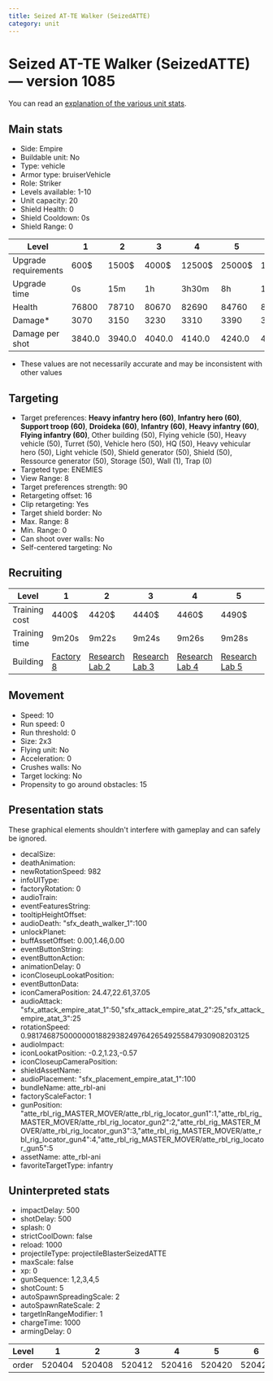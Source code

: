 ```yaml
---
title: Seized AT-TE Walker (SeizedATTE)
category: unit
---
```


# Seized AT-TE Walker (SeizedATTE) — version 1085

You can read an [explanation  of the various unit stats](unitexplained.md).

## Main stats

  * Side: Empire
  * Buildable unit: No
  * Type: vehicle
  * Armor type: bruiserVehicle
  * Role: Striker
  * Levels available: 1-10
  * Unit capacity: 20
  * Shield Health: 0
  * Shield Cooldown: 0s
  * Shield Range: 0

|Level               |1     |2     |3     |4     |5     |6      |7      |8      |9       |10      |
|--------------------|------|------|------|------|------|-------|-------|-------|--------|--------|
|Upgrade requirements|600$  |1500$ |4000$ |12500$|25000$|100000$|160000$|320000$|1000000$|1750000$|
|Upgrade time        |0s    |15m   |1h    |3h30m |8h    |1d     |2d     |3d12h  |5d      |1w1d    |
|Health              |76800 |78710 |80670 |82690 |84760 |86890  |89080  |91320  |93630   |96000   |
|Damage*             |3070  |3150  |3230  |3310  |3390  |3470   |3560   |3650   |3740    |3840    |
|Damage per shot     |3840.0|3940.0|4040.0|4140.0|4240.0|4340.0 |4450.0 |4560.0 |4680.0  |4800.0  |

* These values are not necessarily accurate and may be inconsistent with other values

## Targeting

  * Target preferences: **Heavy infantry hero (60)**, **Infantry hero (60)**, **Support troop (60)**, **Droideka (60)**, **Infantry (60)**, **Heavy infantry (60)**, **Flying infantry (60)**, Other building (50), Flying vehicle (50), Heavy vehicle (50), Turret (50), Vehicle hero (50), HQ (50), Heavy vehicular hero (50), Light vehicle (50), Shield generator (50), Shield (50), Ressource generator (50), Storage (50), Wall (1), Trap (0)
  * Targeted type: ENEMIES
  * View Range: 8
  * Target preferences strength: 90
  * Retargeting offset: 16
  * Clip retargeting: Yes
  * Target shield border: No
  * Max. Range: 8
  * Min. Range: 0
  * Can shoot over walls: No
  * Self-centered targeting: No

## Recruiting

|Level        |1                              |2                                      |3                                      |4                                      |5                                      |6                                      |7                                      |8                                      |9                                      |10                                      |
|-------------|-------------------------------|---------------------------------------|---------------------------------------|---------------------------------------|---------------------------------------|---------------------------------------|---------------------------------------|---------------------------------------|---------------------------------------|----------------------------------------|
|Training cost|4400$                          |4420$                                  |4440$                                  |4460$                                  |4490$                                  |4520$                                  |4550$                                  |4580$                                  |4620$                                  |5060$                                   |
|Training time|9m20s                          |9m22s                                  |9m24s                                  |9m26s                                  |9m28s                                  |9m30s                                  |9m33s                                  |9m36s                                  |9m40s                                  |10m                                     |
|Building     |[Factory 8](empireFactory.html)|[Research Lab 2](empireOffenseLab.html)|[Research Lab 3](empireOffenseLab.html)|[Research Lab 4](empireOffenseLab.html)|[Research Lab 5](empireOffenseLab.html)|[Research Lab 6](empireOffenseLab.html)|[Research Lab 7](empireOffenseLab.html)|[Research Lab 8](empireOffenseLab.html)|[Research Lab 9](empireOffenseLab.html)|[Research Lab 10](empireOffenseLab.html)|

## Movement

  * Speed: 10
  * Run speed: 0
  * Run threshold: 0
  * Size: 2x3
  * Flying unit: No
  * Acceleration: 0
  * Crushes walls: No
  * Target locking: No
  * Propensity to go around obstacles: 15

## Presentation stats

These graphical elements shouldn't interfere with gameplay and can safely be ignored.

  * decalSize: 
  * deathAnimation: 
  * newRotationSpeed: 982
  * infoUIType: 
  * factoryRotation: 0
  * audioTrain: 
  * eventFeaturesString: 
  * tooltipHeightOffset: 
  * audioDeath: "sfx_death_walker_1":100
  * unlockPlanet: 
  * buffAssetOffset: 0.00,1.46,0.00
  * eventButtonString: 
  * eventButtonAction: 
  * animationDelay: 0
  * iconCloseupLookatPosition: 
  * eventButtonData: 
  * iconCameraPosition: 24.47,22.61,37.05
  * audioAttack: "sfx_attack_empire_atat_1":50,"sfx_attack_empire_atat_2":25,"sfx_attack_empire_atat_3":25
  * rotationSpeed: 0.9817468750000000188293824976426549255847930908203125
  * audioImpact: 
  * iconLookatPosition: -0.2,1.23,-0.57
  * iconCloseupCameraPosition: 
  * shieldAssetName: 
  * audioPlacement: "sfx_placement_empire_atat_1":100
  * bundleName: atte_rbl-ani
  * factoryScaleFactor: 1
  * gunPosition: "atte_rbl_rig_MASTER_MOVER/atte_rbl_rig_locator_gun1":1,"atte_rbl_rig_MASTER_MOVER/atte_rbl_rig_locator_gun2":2,"atte_rbl_rig_MASTER_MOVER/atte_rbl_rig_locator_gun3":3,"atte_rbl_rig_MASTER_MOVER/atte_rbl_rig_locator_gun4":4,"atte_rbl_rig_MASTER_MOVER/atte_rbl_rig_locator_gun5":5
  * assetName: atte_rbl-ani
  * favoriteTargetType: infantry

## Uninterpreted stats

  * impactDelay: 500
  * shotDelay: 500
  * splash: 0
  * strictCoolDown: false
  * reload: 1000
  * projectileType: projectileBlasterSeizedATTE
  * maxScale: false
  * xp: 0
  * gunSequence: 1,2,3,4,5
  * shotCount: 5
  * autoSpawnSpreadingScale: 2
  * autoSpawnRateScale: 2
  * targetInRangeModifier: 1
  * chargeTime: 1000
  * armingDelay: 0

|Level|1     |2     |3     |4     |5     |6     |7     |8     |9     |10    |
|-----|------|------|------|------|------|------|------|------|------|------|
|order|520404|520408|520412|520416|520420|520424|520428|520432|520436|520440|

